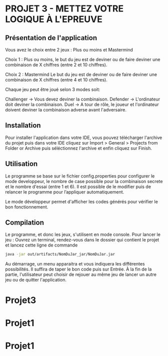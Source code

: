 # PROJET 3 - METTEZ VOTRE LOGIQUE À L'EPREUVE


## Présentation de l'application 

Vous avez le choix entre 2 jeux : Plus ou moins et Mastermind

Choix 1 : Plus ou moins, le but du jeu est de deviner ou de faire deviner une combinaison de X chiffres
(entre 2 et 10 chiffres).

Choix 2 : Mastermind Le but du jeu est de deviner ou de faire deviner une combinaison de X chiffres 
(entre 4 et 10 chiffres).

Chaque jeu peut être joué selon 3 modes soit:

Challenger -> Vous devez deviner la combinaison.
Defender -> L'ordinateur doit deviner la combinaison.
Duel -> A tour de rôle, le joueur et l'ordinateur doivent deviner la combinaison adverse avant l'adversaire.

## Installation

Pour installer l'application dans votre IDE, vous pouvez télécharger l'archive du projet puis dans votre IDE cliquez sur
Import > General > Projects from Folder or Archive puis séléctionnez l'archive et enfin cliquez sur Finish.


## Utilisation

Le programme se base sur le fichier config.properties pour configurer le mode developpeur, le nombre de case possible 
pour la combinaison secrete et le nombre d'essai (entre 1 et 6). Il est possible de le modifier puis de relancer le programme pour
l’appliquer automatiquement.

Le mode développeur permet d'afficher les codes générés pour vérifier le bon fonctionnement.


## Compilation


Le programme, et donc les jeux, s'utilisent en mode console. Pour lancer le jeu :
Ouvrez un terminal, rendez-vous dans le dossier qui contient le projet et lancez cette ligne de commande

```bash
java -jar out/artifacts/NomDuJar_jar/NomDuJar.jar
```

Au démarrage, un menu apparaitra et vous indiquera les différentes possibilités.
Il suffira de taper le bon code puis sur Entrée. À la fin de la partie, l'utilisateur peut choisir de rejouer au même
jeu de lancer un autre jeu ou de quitter l'application.
# Projet3
# Projet1
# Projet1
